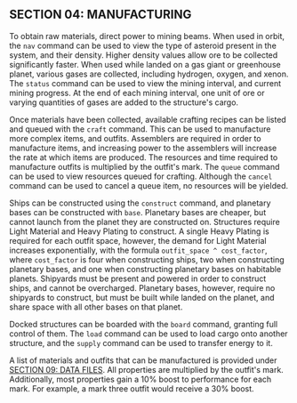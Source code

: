 ## SECTION 04: MANUFACTURING

To obtain raw materials, direct power to mining beams. When used in orbit, the `nav` command can be used to view the type of asteroid present in the system, and their density. Higher density values allow ore to be collected significantly faster. When used while landed on a gas giant or greenhouse planet, various gases are collected, including hydrogen, oxygen, and xenon. The `status` command can be used to view the mining interval, and current mining progress. At the end of each mining interval, one unit of ore or varying quantities of gases are added to the structure's cargo.

Once materials have been collected, available crafting recipes can be listed and queued with the `craft` command. This can be used to manufacture more complex items, and outfits. Assemblers are required in order to manufacture items, and increasing power to the assemblers will increase the rate at which items are produced. The resources and time required to manufacture outfits is multiplied by the outfit's mark. The `queue` command can be used to view resources queued for crafting. Although the `cancel` command can be used to cancel a queue item, no resources will be yielded.

Ships can be constructed using the `construct` command, and planetary bases can be constructed with `base`. Planetary bases are cheaper, but cannot launch from the planet they are constructed on. Structures require Light Material and Heavy Plating to construct. A single Heavy Plating is required for each outfit space, however, the demand for Light Material increases exponentially, with the formula `outfit_space ^ cost_factor`, where `cost_factor` is four when constructing ships, two when constructing planetary bases, and one when constructing planetary bases on habitable planets. Shipyards must be present and powered in order to construct ships, and cannot be overcharged. Planetary bases, however, require no shipyards to construct, but must be built while landed on the planet, and share space with all other bases on that planet.

Docked structures can be boarded with the `board` command, granting full control of them. The `load` command can be used to load cargo onto another structure, and the `supply` command can be used to transfer energy to it.

A list of materials and outfits that can be manufactured is provided under [SECTION 09: DATA FILES](#section-09-data-files). All properties are multiplied by the outfit's mark. Additionally, most properties gain a 10% boost to performance for each mark. For example, a mark three outfit would receive a 30% boost.
